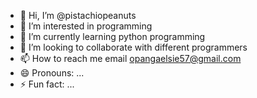 - 👋 Hi, I’m @pistachiopeanuts
- 👀 I’m interested in programming
- 🌱 I’m currently learning python programming
- 💞️ I’m looking to collaborate with different programmers
- 📫 How to reach me email opangaelsie57@gmail.com
- 😄 Pronouns: ...
- ⚡ Fun fact: ...

<!---
pistachiopeanuts/pistachiopeanuts is a ✨ special ✨ repository because its `README.md` (this file) appears on your GitHub profile.
You can click the Preview link to take a look at your changes.
--->
